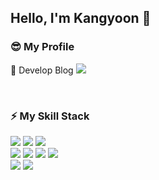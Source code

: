 ## Hello, I'm Kangyoon 🥰
<!-- ![header](https://capsule-render.vercel.app/api?type=wave&color=auto&height=300&section=header&text=Kangyoon's Introduce&fontSize=40)

 -->
 
### 😎 My Profile
📌 Develop Blog 
[<img src="https://img.shields.io/badge/Velog-4FC08D?style=flat-square&logo=Velog&logoColor=white"/></a>](https://velog.io/@kxun_ii)

</br>

### ⚡ My Skill Stack
<img src="https://img.shields.io/badge/HTML5-E34F26?style=flat-square&logo=HTML5&logoColor=white"/></a>
<img src="https://img.shields.io/badge/CSS3-1572B6?style=flat-square&logo=CSS3&logoColor=white"/></a>
<img src="https://img.shields.io/badge/JavaScript-F7DF1E?style=flat-square&logo=JavaScript&logoColor=black"/></a>
</br>
<img src="https://img.shields.io/badge/Vue.js-4FC08D?style=flat-square&logo=Vue.js&logoColor=white"/></a>
<img src="https://img.shields.io/badge/Vuetify-1867C0?style=flat-square&logo=Vuetify&logoColor=white"/></a>
<img src="https://img.shields.io/badge/Vuex-4FC08D?style=flat-square&logo=Vuex&logoColor=white"/></a>
<img src="https://img.shields.io/badge/Axios-DA291C?style=flat-square&logo=Axios&logoColor=white"/></a>
</br>
<img src="https://img.shields.io/badge/React-61DAFB?style=flat-square&logo=React&logoColor=white"/></a>
<img src="https://img.shields.io/badge/TypeScript-3178C6?style=flat-square&logo=TypeScript&logoColor=white"/></a>

